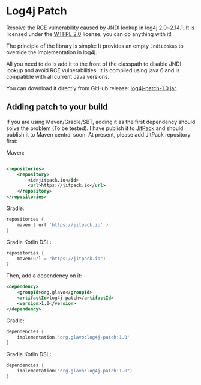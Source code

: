 # Log4j Patch

Resolve the RCE vulnerability caused by JNDI lookup in log4j 2.0~2.14.1. It is licensed under the [WTFPL 2.0](http://www.wtfpl.net/faq/) license,
you can do anything with it!

The principle of the library is simple: It provides an empty `JndiLookup` to override the implementation in log4j.

All you need to do is add it to the front of the classpath to disable JNDI lookup and avoid RCE vulnerabilities. It is
compiled using java 6 and is compatible with all current Java versions.

You can download it directly from GitHub
release: [log4j-patch-1.0.jar](https://github.com/Glavo/log4j-patch/releases/download/1.0/log4j-patch-1.0.jar).

## Adding patch to your build

If you are using Maven/Gradle/SBT, adding it as the first dependency should solve the problem (To be tested). 
I have publish it to [JitPack](https://jitpack.io/) and should publish it to Maven central soon. At present, please add
JitPack repository first:

Maven:
```xml

<repositories>
    <repository>
        <id>jitpack.io</id>
        <url>https://jitpack.io</url>
    </repository>
</repositories>
```

Gradle:
```groovy
repositories {
    maven { url 'https://jitpack.io' }
}
```

Gradle Kotlin DSL:
```kotlin
repositories {
    maven(url = "https://jitpack.io")
}
```


Then, add a dependency on it:

```xml
<dependency>
    <groupId>org.glavo</groupId>
    <artifactId>log4j-patch</artifactId>
    <version>1.0</version>
</dependency>
```

Gradle:
```groovy
dependencies {
    implementation 'org.glavo:log4j-patch:1.0'
}
```

Gradle Kotlin DSL:
```kotlin
dependencies {
    implementation("org.glavo:log4j-patch:1.0")
}
```
